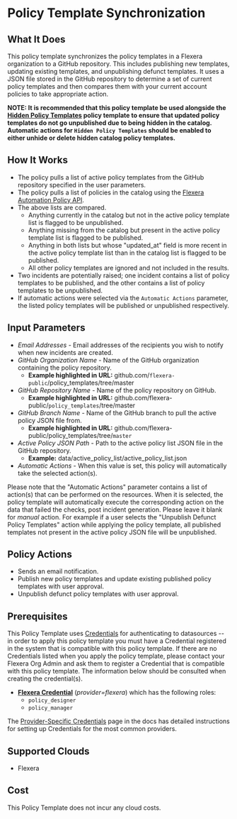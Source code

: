 # Policy Template Synchronization

## What It Does

This policy template synchronizes the policy templates in a Flexera organization to a GitHub repository. This includes publishing new templates, updating existing templates, and unpublishing defunct templates. It uses a JSON file stored in the GitHub repository to determine a set of current policy templates and then compares them with your current account policies to take appropriate action.

__NOTE: It is recommended that this policy template be used alongside the [Hidden Policy Templates](https://github.com/flexera-public/policy_templates/tree/master/tools/catalog_management/hidden_policies) policy template to ensure that updated policy templates do not go unpublished due to being hidden in the catalog. Automatic actions for `Hidden Policy Templates` should be enabled to either unhide or delete hidden catalog policy templates.__

## How It Works

- The policy pulls a list of active policy templates from the GitHub repository specified in the user parameters.
- The policy pulls a list of policies in the catalog using the [Flexera Automation Policy API](https://reference.rightscale.com/governance-policies/).
- The above lists are compared.
  - Anything currently in the catalog but not in the active policy template list is flagged to be unpublished.
  - Anything missing from the catalog but present in the active policy template list is flagged to be published.
  - Anything in both lists but whose "updated_at" field is more recent in the active policy template list than in the catalog list is flagged to be published.
  - All other policy templates are ignored and not included in the results.
- Two incidents are potentially raised; one incident contains a list of policy templates to be published, and the other contains a list of policy templates to be unpublished.
- If automatic actions were selected via the `Automatic Actions` parameter, the listed policy templates will be published or unpublished respectively.

## Input Parameters

- *Email Addresses* - Email addresses of the recipients you wish to notify when new incidents are created.
- *GitHub Organization Name* - Name of the GitHub organization containing the policy repository.
  - **Example highlighted in URL:** github.com/`flexera-public`/policy_templates/tree/master
- *GitHub Repository Name* - Name of the policy repository on GitHub.
  - **Example highlighted in URL:** github.com/flexera-public/`policy_templates`/tree/master
- *GitHub Branch Name* - Name of the GitHub branch to pull the active policy JSON file from.
  - **Example highlighted in URL:** github.com/flexera-public/policy_templates/tree/`master`
- *Active Policy JSON Path* - Path to the active policy list JSON file in the GitHub repository.
  - **Example:** data/active_policy_list/active_policy_list.json
- *Automatic Actions* - When this value is set, this policy will automatically take the selected action(s).

Please note that the "Automatic Actions" parameter contains a list of action(s) that can be performed on the resources. When it is selected, the policy template will automatically execute the corresponding action on the data that failed the checks, post incident generation. Please leave it blank for *manual* action.
For example if a user selects the "Unpublish Defunct Policy Templates" action while applying the policy template, all published templates not present in the active policy JSON file will be unpublished.

## Policy Actions

- Sends an email notification.
- Publish new policy templates and update existing published policy templates with user approval.
- Unpublish defunct policy templates with user approval.

## Prerequisites

This Policy Template uses [Credentials](https://docs.flexera.com/flexera/EN/Automation/ManagingCredentialsExternal.htm) for authenticating to datasources -- in order to apply this policy template you must have a Credential registered in the system that is compatible with this policy template. If there are no Credentials listed when you apply the policy template, please contact your Flexera Org Admin and ask them to register a Credential that is compatible with this policy template. The information below should be consulted when creating the credential(s).

- [**Flexera Credential**](https://docs.flexera.com/flexera/EN/Automation/ProviderCredentials.htm) (*provider=flexera*) which has the following roles:
  - `policy_designer`
  - `policy_manager`

The [Provider-Specific Credentials](https://docs.flexera.com/flexera/EN/Automation/ProviderCredentials.htm) page in the docs has detailed instructions for setting up Credentials for the most common providers.

## Supported Clouds

- Flexera

## Cost

This Policy Template does not incur any cloud costs.
